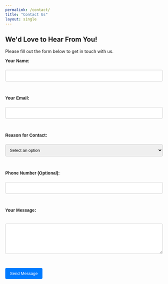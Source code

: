 ```yaml
---
permalink: /contact/
title: "Contact Us"
layout: single
---
```


## We'd Love to Hear From You!

Please fill out the form below to get in touch with us.

<form action="https://formspree.io/f/your_form_id" method="POST">
  <label for="name">Your Name:</label><br>
  <input type="text" id="name" name="name" required><br><br>

  <label for="email">Your Email:</label><br>
  <input type="email" id="email" name="email" required><br><br>

  <label for="reason">Reason for Contact:</label><br>
  <select id="reason" name="reason" required>
    <option value="">Select an option</option>
    <option value="general">General Inquiry</option>
    <option value="collaboration">Collaboration</option>
    <option value="support">Support</option>
    <option value="other">Other</option>
  </select><br><br>

  <label for="phone">Phone Number (Optional):</label><br>
  <input type="tel" id="phone" name="phone"><br><br>

  <label for="message">Your Message:</label><br>
  <textarea id="message" name="message" rows="5" required></textarea><br><br>

  <button type="submit">Send Message</button>
</form>

<style>
  form {
    max-width: 600px;
    margin: 0 auto;
    font-family: Arial, sans-serif;
  }
  label {
    font-weight: bold;
    margin-top: 10px;
    display: block;
  }
  input, select, textarea {
    width: 100%;
    padding: 10px;
    margin: 5px 0 15px;
    border: 1px solid #ccc;
    border-radius: 4px;
  }
  button {
    background-color: #007BFF;
    color: white;
    padding: 10px 15px;
    border: none;
    border-radius: 4px;
    cursor: pointer;
  }
  button:hover {
    background-color: #0056b3;
  }
</style>


